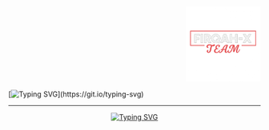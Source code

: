 <div align="right">
  
  <img src="file_000000001004624398c7b36c679e78dc.png" alt="FIRQAH-X" width="150" height="150" />
  
</div>

<div align="left">
  
  [![Typing SVG](https://readme-typing-svg.herokuapp.com?font=Fira+Code&weight=600&size=20&duration=3000&pause=1000&color=FFFFFF&center=false&vCenter=true&random=false&width=500&lines=##+🧠+Who+We+Are;FIRQAH-X+is+an+unbreakable+crew.;Founded+12%2F2019.;Brought+to+light+08%2F2025.;Started+by+MR.DARCH%2C;to+unite+the+sharpest+hackers+and+programmers+under+one+name+and+belief.;Always+on+the+side+of+truth.;Justice+is+not+a+choice+—+it's+our+code.)](https://git.io/typing-svg)

</div>

<div align="center">
  
  ---
  
  [![Typing SVG](https://readme-typing-svg.herokuapp.com?font=Fira+Code&weight=600&size=25&duration=3000&pause=1000&color=00FF00&center=true&vCenter=true&random=false&width=600&lines=Full+Stack+Developer;Cybersecurity+Expert;Ethical+Hacker;Python+Developer;JavaScript+Master;React+Specialist;Node.js+Developer;Penetration+Tester;Security+Researcher;Blockchain+Developer;DevOps+Engineer;Cloud+Architect;Database+Expert;API+Developer;Mobile+Developer;AI%2FML+Enthusiast;Linux+Administrator;Network+Security;Web+Security;Cryptography+Expert)](https://git.io/typing-svg)

</div>
